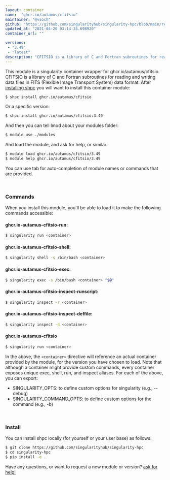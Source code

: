 ```yaml
---
layout: container
name:  "ghcr.io/autamus/cfitsio"
maintainer: "@vsoch"
github: "https://github.com/singularityhub/singularity-hpc/blob/main/registry/ghcr.io/autamus/cfitsio/container.yaml"
updated_at: "2021-04-20 03:14:35.698920"
container_url: ""

versions:
 - "3.49"
 - "latest"
description: "CFITSIO is a library of C and Fortran subroutines for reading and writing data files in FITS (Flexible Image Transport System) data format."
---
```


This module is a singularity container wrapper for ghcr.io/autamus/cfitsio.
CFITSIO is a library of C and Fortran subroutines for reading and writing data files in FITS (Flexible Image Transport System) data format.
After [installing shpc](#install) you will want to install this container module:

```bash
$ shpc install ghcr.io/autamus/cfitsio
```

Or a specific version:

```bash
$ shpc install ghcr.io/autamus/cfitsio:3.49
```

And then you can tell lmod about your modules folder:

```bash
$ module use ./modules
```

And load the module, and ask for help, or similar.

```bash
$ module load ghcr.io/autamus/cfitsio/3.49
$ module help ghcr.io/autamus/cfitsio/3.49
```

You can use tab for auto-completion of module names or commands that are provided.

<br>

### Commands

When you install this module, you'll be able to load it to make the following commands accessible:

#### ghcr.io-autamus-cfitsio-run:

```bash
$ singularity run <container>
```

#### ghcr.io-autamus-cfitsio-shell:

```bash
$ singularity shell -s /bin/bash <container>
```

#### ghcr.io-autamus-cfitsio-exec:

```bash
$ singularity exec -s /bin/bash <container> "$@"
```

#### ghcr.io-autamus-cfitsio-inspect-runscript:

```bash
$ singularity inspect -r <container>
```

#### ghcr.io-autamus-cfitsio-inspect-deffile:

```bash
$ singularity inspect -d <container>
```



#### ghcr.io-autamus-cfitsio

```bash
$ singularity run <container>
```


In the above, the `<container>` directive will reference an actual container provided
by the module, for the version you have chosen to load. Note that although a container
might provide custom commands, every container exposes unique exec, shell, run, and
inspect aliases. For each of the above, you can export:

 - SINGULARITY_OPTS: to define custom options for singularity (e.g., --debug)
 - SINGULARITY_COMMAND_OPTS: to define custom options for the command (e.g., -b)

<br>
  
### Install

You can install shpc locally (for yourself or your user base) as follows:

```bash
$ git clone https://github.com/singularityhub/singularity-hpc
$ cd singularity-hpc
$ pip install -e .
```

Have any questions, or want to request a new module or version? [ask for help!](https://github.com/singularityhub/singularity-hpc/issues)